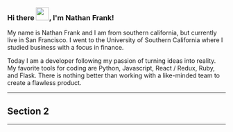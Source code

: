 ### Hi there <img src="https://raw.githubusercontent.com/MartinHeinz/MartinHeinz/master/wave.gif" width="30px">, I'm Nathan Frank!

My name is Nathan Frank and I am from southern california, but currently live in San Francisco. I went to the University of Southern California where I studied business with a focus in finance.

Today I am a developer following my passion of turning ideas into reality. My favorite tools for coding are Python, Javascript, React / Redux, Ruby, and Flask. There is nothing better than working with a like-minded team to create a flawless product.

---
## Section 2

---

<!--
**NathanFrank285/NathanFrank285** is a ✨ _special_ ✨ repository because its `README.md` (this file) appears on your GitHub profile.

Here are some ideas to get you started:

- 🔭 I’m currently working on ...
- 🌱 I’m currently learning ...
- 👯 I’m looking to collaborate on ...
- 🤔 I’m looking for help with ...
- 💬 Ask me about ...
- 📫 How to reach me: ...
- 😄 Pronouns: ...
- ⚡ Fun fact: ...
-->
